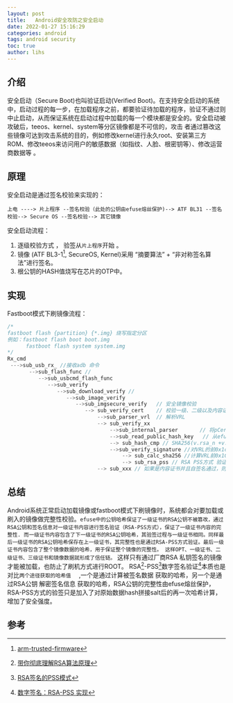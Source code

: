 ```yaml
---
layout: post
title:   Android安全攻防之安全启动
date: 2022-01-27 15:16:29
categories: android
tags: android security
toc: true
author: lihs
---
```

## 介绍
安全启动（Secure Boot)也叫验证启动(Verified Boot)。在支持安全启动的系统中，启动过程的每一步，在加载程序之前，都要验证待加载的程序，验证不通过则中止启动，从而保证系统在启动过程中加载的每一个模块都是安全的。安全启动被攻破后，teeos、kernel、system等分区镜像都是不可信的，攻击 者通过篡改这些镜像可达到攻击系统的目的，例如修改kernel进行永久root、安装第三方ROM、修改teeos来访问用户的敏感数据（如指纹、人脸、根密钥等）、修改运营商数据等 。

## 原理

安全启动是通过签名校验来实现的：

```
上电 ----> 片上程序 --签名校验（此处的公钥由efuse熔丝保护)--> ATF BL31 --签名校验--> Secure OS --签名校验--> 其它镜像
```

安全启动流程：
1. 逐级校验方式 ， 验签从`片上程序`开始 。
2. 镜像 (ATF BL3-1[^1], SecureOS, Kernel)采用 “摘要算法” + “非对称签名算法”进行签名。
3. 根公钥的HASH值烧写在芯片的OTP中。

## 实现

Fastboot模式下刷镜像流程：

```c
/*
fastboot flash {partition} {*.img} 烧写指定分区
例如：fastboot flash boot boot.img
      fastboot flash system system.img
*/
Rx_cmd
 --->sub_usb_rx_ //接收adb 命令
       -->sub_flash_func // 
          -->sub_usbcmd_flash_func
             -->sub_verify
                -->sub_download_verify //
                   -->sub_image_verify
                      -->sub_imgsecure_verify   // 安全镜像校验 
                         --> sub_verify_cert    // 校验一级、二级以及内容证书
                             -->sub_parser_vrl  // 解析VRL
                             --> sub_verify_xx
                                 -->sub_internal_parser       // 将pCert指向的证书内容解析到rsaData
                                 -->sub_read_public_hash_key   // 从efuse中读取公钥HASH
                                 --> sub_hash_cmp // SHA256(v.rsa_n +v.rsa_np),并与efuse中读取到的SHA256进行对比，即保证镜像中VRL中公钥的完整性.
                                 -->sub_verify_signature //对VRL的前0x1cc的数据进行签名验证
                                     --> sub_calc_sha256 //计算VRL前0x1CC字节的SHA256
                                     --> sub_rsa_pss // RSA PSS方式 验证数字签名 ,0x1cc-0x2cc是 0x00-0x1cc共0x1cc字节数据的数字签名
                             --> sub_xxx // 如果是内容证书并且自签名通过，则对镜像内容进行校验并进行AES CTR解密，目前xxx等镜像都是加密存储,运行时解密 。
```

## 总结
Android系统正常启动加载镜像或fastboot模式下刷镜像时，系统都会对要加载或刷入的镜像做完整性校验。`efuse中的公钥哈希保证了一级证书的RSA公钥不被篡改，通过RSA公钥和签名信息对一级证书内容进行签名验证（RSA-PSS方式），保证了一级证书内容的完整性. 而一级证书内容包含了下一级证书的RSA公钥哈希，其验签过程与一级证书相同。同样最后一级证书的RSA公钥哈希保存在上一级证书，其完整性也是通过RSA-PSS方式验证。最后一级证书内容包含了整个镜像数据的哈希，用于保证整个镜像的完整性。 这样OPT、一级证书、二级证书、三级证书和镜像数据就形成了信任链。` 这样只有通过厂商RSA 私钥签名的镜像才能被加载，也防止了刷机方式进行ROOT。
RSA[^2]-PSS[^4]数字签名验证[^3]本质也是对比`两个途径获取的哈希值  ` ,一个是通过计算被签名数据 获取的哈希，另一个是通过RSA公钥 解密签名信息 获取的哈希，RSA公钥的完整性由efuse熔丝保护，RSA-PSS方式的验签只是加入了对原始数据hash拼接salt后的再一次哈希计算，增加了安全强度。


## 参考
[^1]:[arm-trusted-firmware](https://github.com/ARM-software/arm-trusted-firmware)

[^2]:[带你彻底理解RSA算法原理](https://blog.csdn.net/dbs1215/article/details/48953589)

[^3]:[数字签名：RSA-PSS 实现](https://blog.csdn.net/qq_34911465/article/details/78790377)

[^4]:[RSA签名的PSS模式](https://cloud.tencent.com/developer/article/1376530)